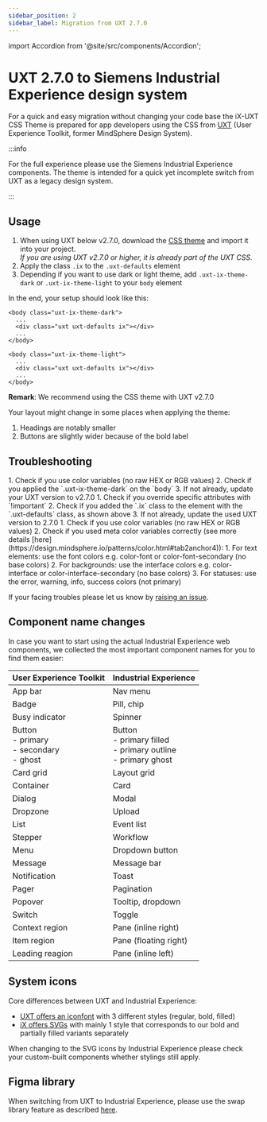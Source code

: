 ```yaml
---
sidebar_position: 2
sidebar_label: Migration from UXT 2.7.0
---
```


import Accordion from '@site/src/components/Accordion';

# UXT 2.7.0 to Siemens Industrial Experience design system

For a quick and easy migration without changing your code base the iX-UXT CSS Theme is prepared for app developers using the CSS from [UXT](design.mindsphere.io) (User Experience Toolkit, former MindSphere Design System).

:::info

For the full experience please use the Siemens Industrial Experience components. The theme is intended for a quick yet incomplete switch from UXT as a legacy design system. 

:::

## Usage
1. When using UXT below v2.7.0, download the <a href="uxt-ix-css.css" target="_blank">CSS theme</a> and import it into your project.  
   _If you are using UXT v2.7.0 or higher, it is already part of the UXT CSS._
2. Apply the class `.ix` to the `.uxt-defaults` element
3. Depending if you want to use dark or light theme, add `.uxt-ix-theme-dark` or `.uxt-ix-theme-light` to your `body` element

In the end, your setup should look like this:

```
<body class="uxt-ix-theme-dark">
  ...
  <div class="uxt uxt-defaults ix"></div>
  ...
</body>
```

```
<body class="uxt-ix-theme-light">
  ...
  <div class="uxt uxt-defaults ix"></div>
  ...
</body>
```

**Remark**: We recommend using the CSS theme with UXT v2.7.0

Your layout might change in some places when applying the theme:
1. Headings are notably smaller
2. Buttons are slightly wider because of the bold label

## Troubleshooting

<Accordion title="I don’t see the right colors." id="colors">
1. Check if you use color variables (no raw HEX or RGB values)
2. Check if you applied the `.uxt-ix-theme-dark` on the `body`
3. If not already, update your UXT version to v2.7.0
</Accordion>

<Accordion title="My custom component doesn’t look right." id="custom-comoponents">
1. Check if you override specific attributes with `!important`
2. Check if you added the `.ix` class to the element with the `.uxt-defaults` class, as shown above
3. If not already, update the used UXT version to 2.7.0
</Accordion>

<Accordion title="The colors don’t look right in both themes." id="colors-dark">
1. Check if you use color variables (no raw HEX or RGB values)
2. Check if you used meta color variables correctly (see more details [here](https://design.mindsphere.io/patterns/color.html#tab2anchor4)):
	1. For text elements: use the font colors e.g. color-font or color-font-secondary (no base colors)
	2. For backgrounds: use the interface colors e.g. color-interface or color-interface-secondary (no base colors)
	3. For statuses: use the error, warning, info, success colors (not primary)
</Accordion>

If your facing troubles please let us know by [raising an issue](https://github.com/siemens/ix/issues).

## Component name changes
In case you want to start using the actual Industrial Experience web components, we collected the most important component names for you to find them easier:

| **User Experience Toolkit**                   | **Industrial Experience**                                          |
| --------------------------------------------- | ------------------------------------------------------------------ |
| App bar                                       | Nav menu                                                           |
| Badge                                         | Pill, chip                                                         |
| Busy indicator                                | Spinner                                                            |
| Button<br/>- primary<br/>- secondary<br/>- ghost | Button<br/>- primary filled<br/>- primary outline<br/>- primary ghost |
| Card grid                                     | Layout grid                                                        |
| Container                                     | Card                                                               |
| Dialog                                        | Modal                                                              |
| Dropzone                                      | Upload                                                             |
| List                                          | Event list                                                         |
| Stepper                                       | Workflow                                                           |
| Menu                                          | Dropdown button                                                    |
| Message                                       | Message bar                                                        |
| Notification                                  | Toast                                                              |
| Pager                                         | Pagination                                                         |
| Popover                                       | Tooltip, dropdown                                                  |
| Switch                                        | Toggle                                                             |
| Context region                                | Pane (inline right)                                                |
| Item region                                   | Pane (floating right)                                              |
| Leading reagion                               | Pane (inline left)                                                 |

## System icons

Core differences between UXT and Industrial Experience:

- [UXT offers an iconfont](https://design.mindsphere.io/patterns/system-icons.html) with 3 different styles (regular, bold, filled)
- [iX offers SVGs](https://ix.siemens.io/docs/icon-library/icons) with mainly 1 style that corresponds to our bold and partially filled variants separately

When changing to the SVG icons by Industrial Experience please check your custom-built components whether stylings still apply.

## Figma library

When switching from UXT to Industrial Experience, please use the swap library feature as described [here](https://help.figma.com/hc/en-us/articles/4404856784663-Swap-style-and-component-libraries).

